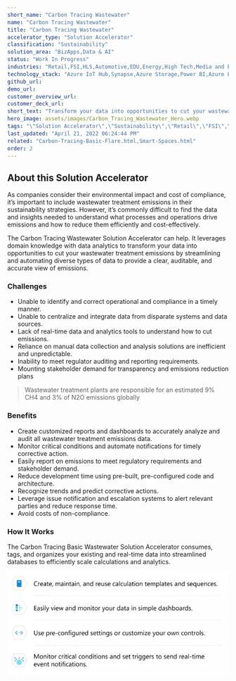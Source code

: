 ```yaml
---
short_name: "Carbon Tracing Wastewater"
name: "Carbon Tracing Wastewater"
title: "Carbon Tracing Wastewater"
accelerator_type: "Solution Accelerator"
classification: "Sustainability"
solution_area: "BizApps,Data & AI"
status: "Work In Progress"
industries: "Retail,FSI,HLS,Automotive,EDU,Energy,High Tech,Media and Entertainment,Professional Services,SLG,Horizontal,Manufacturing"
technology_stack: "Azure IoT Hub,Synapse,Azure Storage,Power BI,Azure Logic Apps"
github_url: 
demo_url: 
customer_overview_url: 
customer_deck_url: 
short_text: "Transform your data into opportunities to cut your wastewater treatment emissions."
hero_image: assets/images/Carbon_Tracing_Wastewater_Hero.webp
tags: "\"Solution Accelerator\",\"Sustainability\",\"Retail\",\"FSI\",\"HLS\",\"Automotive\",\"EDU\",\"Energy\",\"High Tech\",\"Media and Entertainment\",\"Professional Services\",\"SLG\",\"Horizontal\",\"Manufacturing\",\"Azure IoT Hub\",\"Synapse\",\"Azure Storage\",\"Power BI\",\"Azure Logic Apps\",\"BizApps\",\"Data & AI\""
last_updated: "April 21, 2022 06:24:44 PM"
related: "Carbon-Tracing-Basic-Flare.html,Smart-Spaces.html"
order: 2
---
```

## About this Solution Accelerator

As companies consider their environmental impact and cost of compliance, it’s important to include wastewater treatment emissions in their sustainability strategies. However, it’s commonly difficult to find the data and insights needed to understand what processes and operations drive emissions and how to reduce them efficiently and cost-effectively.

The Carbon Tracing Wastewater Solution Accelerator can help. It leverages domain knowledge with data analytics to transform your data into opportunities to cut your wastewater treatment emissions by streamlining and automating diverse types of data to provide a clear, auditable, and accurate view of emissions.

### Challenges

* Unable to identify and correct operational and compliance in a timely manner.
* Unable to centralize and integrate data from disparate systems and data sources.
* Lack of real-time data and analytics tools to understand how to cut emissions.
* Reliance on manual data collection and analysis solutions are inefficient and unpredictable.
* Inability to meet regulator auditing and reporting requirements.
* Mounting stakeholder demand for transparency and emissions reduction plans

> Wastewater treatment plants are responsible for an estimated 9% CH4 and 3% of N2O emissions globally

### Benefits

* Create customized reports and dashboards to accurately analyze and audit all wastewater treatment emissions data.
* Monitor critical conditions and automate notifications for timely corrective action.
* Easily report on emissions to meet regulatory requirements and stakeholder demand.
* Reduce development time using pre-built, pre-configured code and architecture.
* Recognize trends and predict corrective actions.
* Leverage issue notification and escalation systems to alert relevant parties and reduce response time.
* Avoid costs of non-compliance.

### How It Works

The Carbon Tracing Basic Wastewater Solution Accelerator consumes, tags, and organizes your existing and real-time data into streamlined databases to efficiently scale calculations and analytics.

![Carbon Tracing Wastewater Flow](../assets/images/Carbon_Tracing_Wastewater_Flow.webp)
